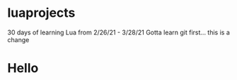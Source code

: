 # luaprojects
30 days of learning Lua from 2/26/21 - 3/28/21
Gotta learn git first...
this is a change
# Hello